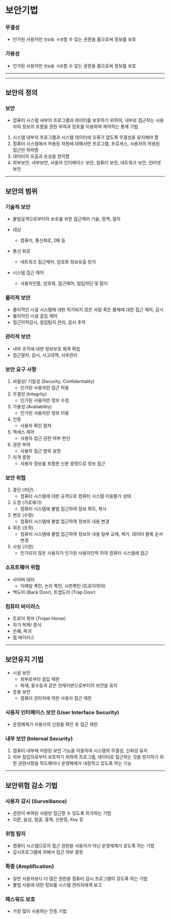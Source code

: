 # 보안기법

### 무결성

- 인가된 사용자만 `정보를 수정`할 수 있는 권한을 줌으로써 정보를 보호

### 가용성

- 인가된 사용자만 `정보를 이용`할 수 있는 권한을 줌으로써 정보를 보호

---

---

## 보안의 정의

### 보안

- 컴퓨터 시스템 내부의 프로그램과 데이터를 보호하기 위하여, 내부로 접근하는 사용자와 정보의 흐름을 권한 부여과 암호를 이용하여 제어하는 통제 기법

1. 시스템 내부의 프로그램과 시스템 데이터에 오류가 없도록 무결성을 유지해야 함
2. 컴퓨터 시스템에서 허용된 자원에 대해서만 프로그램, 프로세스, 사용자의 허용된 접근만 허락함
3. 데이터의 유출과 손상을 방지함
4. 외부보안, 내부보안, 사용자 인터페이스 보안, 컴퓨터 보안, 네트워크 보안, 인터넷 보안

---

## 보안의 범위

### 기술적 보안

- 불법공격으로부터의 보호를 위한 접근제어 기술, 정책, 절차
- 대상

  - 컴퓨터, 통신회로, DB 등

- 통신 회로
  - 네트워크 접근제어, 암호화 정보유출 방지
- 시스템 접근 제어
  - 사용자인증, 암호화, 접근제어, 침입차단 및 탐지

### 물리적 보안

- 물리적인 시설 시스템에 대한 허가되지 않은 사람 혹은 물체에 대한 접근 제어, 감시
- 물리적인 시설 출입 제어
- 접근이력감시, 침입탐지 관리, 감시 추적

### 관리적 보안

- 내부 조직에 대한 정보보호 체계 확립
- 접근절차, 감시, 사고대책, 사후관리

### 보안 요구 사항

1. 비밀성/ 기밀성 (Security, Confidentiality)
   - 인가된 사용자만 접근 허용
2. 무결성 (Integrity)
   - 인가된 사용자만 정보 수정
3. 가용성 (Availability)
   - 인가된 사용자만 정보 이용
4. 인증
   - 사용자 확인 절차
5. 액세스 제어
   - 사용자 접근 권한 여부 판단
6. 권한 부여
   - 사용자 접근 범위 설정
7. 자격 증명
   - 사용자 정보를 포함한 신분 증명으로 정보 접근

### 보안 위협

1. 중단 (차단)
   - 컴퓨터 시스템에 대한 공격으로 컴퓨터 시스템 이용불가 상태
2. 도청 (가로채기)
   - 컴퓨터 시스템에 불법 접근하여 정보 획득, 복사
3. 변조 (수정)
   - 컴퓨터 시스템에 불법 접근하여 정보의 내용 변경
4. 위조 (조작)
   - 컴퓨터 시스템에 불법 접근하여 정보의 내용 일부 교체, 제거, 데이터 블록 순서 변경
5. 사칭 (가장)
   - 인가되지 않은 사용자가 인가된 사용자인척 하여 컴퓨터 시스템에 접근

### 소프트웨어 위협

- 사이버 테러
  - 이메일 폭탄, 논리 폭탄, 시한폭탄 (트로이목마)
- 백도어 (Back Door), 트랩도어 (Trap Door)

### 컴퓨터 바이러스

- 트로이 목마 (Trojan Horse)
- 자기 복제/ 증식
- 은폐, 파괴
- 웜 바이러스

---

## 보안유지 기법

- 시설 보안
  - 외부로부터 침입 제한
  - 화재, 홍수등과 같은 천재지변으로부터의 보안을 유지
- 운용 보안
  - 컴퓨터 관리자에 의한 사용자 접근 제한

### 사용자 인터페이스 보안 (User Interface Security)

- 운영체제가 사용자의 신원을 확인 후 접근 제한

### 내부 보안 (Internal Security)

1. 컴퓨터 내부에 저장된 보안 기능을 이용하여 시스템의 무결성, 신뢰성 유지
2. 외부 침입자로부터 보호하기 위하여 프로그램, 데이터로 접근하는 것을 방지하기 위한 권한사항을 하드웨어나 운영체제가 내장하고 있도록 하는 기능

---

## 보안위험 감소 기법

### 사용자 감시 (Surveillance)

- 권한이 부여된 사람만 접근할 수 있도록 허가하는 기법
- 지문, 음성, 얼굴, 홍채, 신분증, Key 등

### 위험 탐지

- 컴퓨터 시스템으로의 접근 권한을 사용자가 아닌 운영체제가 갖도록 하는 기법
- 감시프로그램에 의해서 접근 여부 결정

### 확충 (Amplification)

- 일반 사용자보다 더 많은 권한을 컴퓨터 감시 프로그램이 갖도록 하는 기법
- 불법 사용에 대한 정보를 시스템 관리자에게 보고

### 패스워드 보호

- 가장 많이 사용하는 인증 기법
